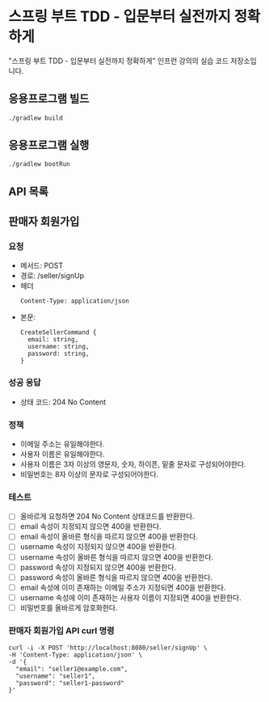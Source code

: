# 스프링 부트 TDD - 입문부터 실전까지 정확하게

"스프링 부트 TDD - 입문부터 실전까지 정확하게" 인프런 강의의 실습 코드 저장소입니다.

## 응용프로그램 빌드

```bash
./gradlew build
```

## 응용프로그램 실행

```bash
./gradlew bootRun
```

## API 목록

## 판매자 회원가입

###  요청

- 메서드: POST
- 경로: /seller/signUp
- 헤더 
  ```
  Content-Type: application/json
  ```
- 본문:
  ```
  CreateSellerCommand {
    email: string,
    username: string,
    password: string,
  }
  ```

### 성공 응답

- 상태 코드: 204 No Content

### 정책

- 이메일 주소는 유일해야한다.
- 사용자 이름은 유일해야한다.
- 사용자 이름은 3자 이상의 영문자, 숫자, 하이픈, 밑줄 문자로 구성되어야한다.
- 비밀번호는 8자 이상의 문자로 구성되어야한다.

### 테스트 

- [ ] 올바르게 요청하면 204 No Content 상태코드를 반환한다.
- [ ] email 속성이 지정되지 않으면 400을 반환한다.
- [ ] email 속성이 올바른 형식을 따르지 않으면 400을 반환한다.
- [ ] username 속성이 지정되지 않으면 400을 반환한다.
- [ ] username 속성이 올바른 형식을 따르지 않으면 400을 반환한다.
- [ ] password 속성이 지정되지 않으면 400을 반환한다.
- [ ] password 속성이 올바른 형식을 따르지 않으면 400을 반환한다.
- [ ] email 속성에 이미 존재하는 이메일 주소가 지정되면 400을 반환한다.
- [ ] username 속성에 이미 존재하는 사용자 이름이 지정되면 400을 반환한다.
- [ ] 비밀번호를 올바르게 암호화한다.

### 판매자 회원가입 API curl 명령 

```
curl -i -X POST 'http://localhost:8080/seller/signUp' \
-H 'Content-Type: application/json' \
-d '{
  "email": "seller1@example.com",
  "username": "seller1",
  "password": "seller1-password"
}'
```
